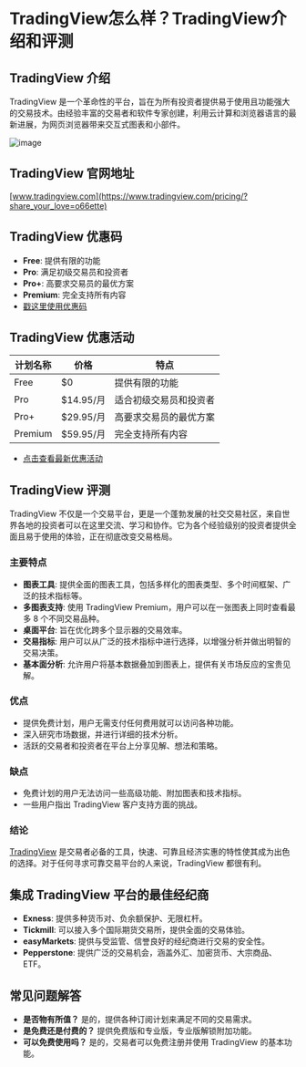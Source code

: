 # TradingView怎么样？TradingView介绍和评测
## TradingView 介绍
TradingView 是一个革命性的平台，旨在为所有投资者提供易于使用且功能强大的交易技术。由经验丰富的交易者和软件专家创建，利用云计算和浏览器语言的最新进展，为网页浏览器带来交互式图表和小部件。

![image](https://github.com/bjagadis1/TradingView/assets/167595366/51e4358f-a4d5-4542-971f-79903ce3116e)

## TradingView 官网地址
[www.tradingview.com](https://www.tradingview.com/pricing/?share_your_love=o66ette)

## TradingView 优惠码
- **Free**: 提供有限的功能
- **Pro**: 满足初级交易员和投资者
- **Pro+**: 高要求交易员的最优方案
- **Premium**: 完全支持所有内容
- [戳这里使用优惠码](https://www.tradingview.com/pricing/?share_your_love=o66ette)

## TradingView 优惠活动
| 计划名称 | 价格 | 特点 |
| --- | --- | --- |
| Free | $0 | 提供有限的功能 |
| Pro | $14.95/月 | 适合初级交易员和投资者 |
| Pro+ | $29.95/月 | 高要求交易员的最优方案 |
| Premium | $59.95/月 | 完全支持所有内容 |
- [点击查看最新优惠活动](https://www.tradingview.com/pricing/?share_your_love=o66ette)

## TradingView 评测
TradingView 不仅是一个交易平台，更是一个蓬勃发展的社交交易社区，来自世界各地的投资者可以在这里交流、学习和协作。它为各个经验级别的投资者提供全面且易于使用的体验，正在彻底改变交易格局。

### 主要特点
- **图表工具**: 提供全面的图表工具，包括多样化的图表类型、多个时间框架、广泛的技术指标等。
- **多图表支持**: 使用 TradingView Premium，用户可以在一张图表上同时查看最多 8 个不同交易品种。
- **桌面平台**: 旨在优化跨多个显示器的交易效率。
- **交易指标**: 用户可以从广泛的技术指标中进行选择，以增强分析并做出明智的交易决策。
- **基本面分析**: 允许用户将基本数据叠加到图表上，提供有关市场反应的宝贵见解。

### 优点
- 提供免费计划，用户无需支付任何费用就可以访问各种功能。
- 深入研究市场数据，并进行详细的技术分析。
- 活跃的交易者和投资者在平台上分享见解、想法和策略。

### 缺点
- 免费计划的用户无法访问一些高级功能、附加图表和技术指标。
- 一些用户指出 TradingView 客户支持方面的挑战。

### 结论
[TradingView](https://www.tradingview.com/pricing/?share_your_love=o66ette) 是交易者必备的工具，快速、可靠且经济实惠的特性使其成为出色的选择。对于任何寻求可靠交易平台的人来说，TradingView 都很有利。

## 集成 TradingView 平台的最佳经纪商
- **Exness**: 提供多种货币对、负余额保护、无限杠杆。
- **Tickmill**: 可以接入多个国际期货交易所，提供全面的交易体验。
- **easyMarkets**: 提供与受监管、信誉良好的经纪商进行交易的安全性。
- **Pepperstone**: 提供广泛的交易机会，涵盖外汇、加密货币、大宗商品、ETF。

## 常见问题解答
- **是否物有所值？** 是的，提供各种订阅计划来满足不同的交易需求。
- **是免费还是付费的？** 提供免费版和专业版，专业版解锁附加功能。
- **可以免费使用吗？** 是的，交易者可以免费注册并使用 TradingView 的基本功能。
